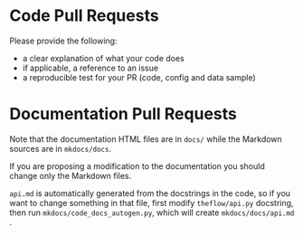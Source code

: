 # Code Pull Requests

Please provide the following:

- a clear explanation of what your code does
- if applicable, a reference to an issue
- a reproducible test for your PR (code, config and data sample)

# Documentation Pull Requests

Note that the documentation HTML files are in `docs/` while the Markdown sources are in `mkdocs/docs`.

If you are proposing a modification to the documentation you should change only the Markdown files.

`api.md` is automatically generated from the docstrings in the code, so if you want to change something in that file, first modify `theflow/api.py` docstring, then run `mkdocs/code_docs_autogen.py`, which will create `mkdocs/docs/api.md` .
